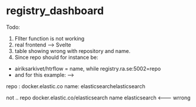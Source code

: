 # registry_dashboard

Todo:

1. FIlter function is not working
2. real frontend --> Svelte
3. table showing wrong with repository and name. 
4. Since repo should for instance be:
- airiksarkivet/htrflow = name, while registry.ra.se:5002=repo
- and for this example: --> 

repo : docker.elastic.co
name: elasticsearchelasticsearch

not ..  repo  docker.elastic.co/elasticsearch  name elasticsearch <--- wrrong